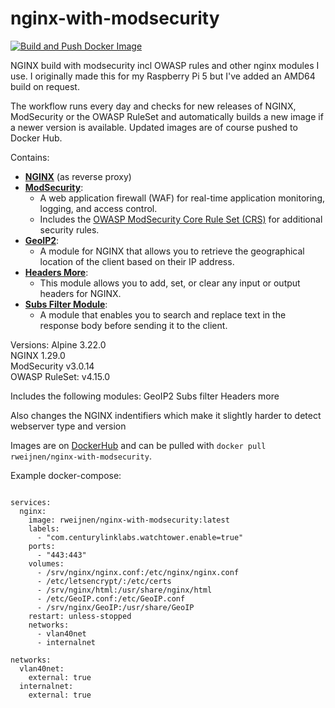 # nginx-with-modsecurity

[![Build and Push Docker Image](https://github.com/rweijnen/nginx-with-modsecurity-rpi/actions/workflows/docker-image.yml/badge.svg)](https://github.com/rweijnen/nginx-with-modsecurity-rpi/actions/workflows/docker-image.yml)

NGINX build with modsecurity incl OWASP rules and other nginx modules I use.
I originally made this for my Raspberry Pi 5 but I've added an AMD64 build on request.

The workflow runs every day and checks for new releases of NGINX, ModSecurity or the OWASP RuleSet and automatically builds a new image if a newer version is available.
Updated images are of course pushed to Docker Hub.

Contains:
- **[NGINX](http://nginx.org/)** (as reverse proxy)
- **[ModSecurity](https://github.com/SpiderLabs/ModSecurity)**:
  - A web application firewall (WAF) for real-time application monitoring, logging, and access control.
  - Includes the [OWASP ModSecurity Core Rule Set (CRS)](https://github.com/coreruleset/coreruleset) for additional security rules.
- **[GeoIP2](https://github.com/leev/ngx_http_geoip2_module)**:
  - A module for NGINX that allows you to retrieve the geographical location of the client based on their IP address.
- **[Headers More](https://github.com/openresty/headers-more-nginx-module)**:
  - This module allows you to add, set, or clear any input or output headers for NGINX.
- **[Subs Filter Module](https://nginx.org/en/docs/http/ngx_http_sub_module.html)**:
  - A module that enables you to search and replace text in the response body before sending it to the client.

Versions:
Alpine <!--ALPINE_VERSION-->3.22.0<!--ALPINE_VERSION-->  
NGINX <!--NGINX_VERSION-->1.29.0<!--NGINX_VERSION-->  
ModSecurity <!--MODSECURITY_VERSION-->v3.0.14<!--MODSECURITY_VERSION-->  
OWASP RuleSet: <!--OWASP_RULESET_VERSION-->v4.15.0<!--OWASP_RULESET_VERSION-->  

Includes the following modules:
GeoIP2
Subs filter
Headers more

Also changes the NGINX indentifiers which make it slightly harder to detect webserver type and version

Images are on [DockerHub](https://hub.docker.com/r/rweijnen/nginx-with-modsecurity) and can be pulled with `docker pull rweijnen/nginx-with-modsecurity`.

Example docker-compose:
```version: '3.7'

services:
  nginx:
    image: rweijnen/nginx-with-modsecurity:latest
    labels:
      - "com.centurylinklabs.watchtower.enable=true"
    ports:
      - "443:443"
    volumes:
      - /srv/nginx/nginx.conf:/etc/nginx/nginx.conf
      - /etc/letsencrypt/:/etc/certs
      - /srv/nginx/html:/usr/share/nginx/html
      - /etc/GeoIP.conf:/etc/GeoIP.conf
      - /srv/nginx/GeoIP:/usr/share/GeoIP
    restart: unless-stopped
    networks:
      - vlan40net
      - internalnet

networks:
  vlan40net:
    external: true
  internalnet:
    external: true
```
